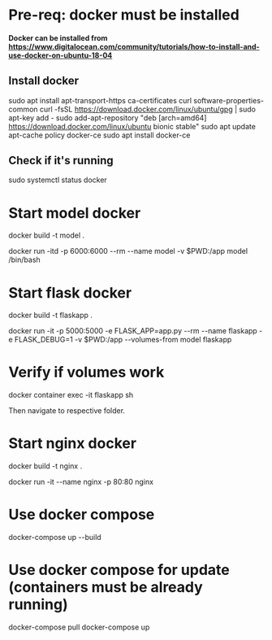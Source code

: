 # Pre-req: docker must be installed
#### Docker can be installed from https://www.digitalocean.com/community/tutorials/how-to-install-and-use-docker-on-ubuntu-18-04

## Install docker
sudo apt install apt-transport-https ca-certificates curl software-properties-common
curl -fsSL https://download.docker.com/linux/ubuntu/gpg | sudo apt-key add -
sudo add-apt-repository "deb [arch=amd64] https://download.docker.com/linux/ubuntu bionic stable"
sudo apt update
apt-cache policy docker-ce
sudo apt install docker-ce

## Check if it's running
sudo systemctl status docker

# Start model docker
docker build -t model .

docker run -itd -p 6000:6000 --rm --name model -v $PWD:/app model /bin/bash

# Start flask docker
docker build -t flaskapp .

docker run -it -p 5000:5000 -e FLASK_APP=app.py --rm --name flaskapp -e FLASK_DEBUG=1 -v $PWD:/app --volumes-from model flaskapp

# Verify if volumes work
docker container exec -it flaskapp sh

Then navigate to respective folder.

# Start nginx docker
docker build -t nginx .

docker run -it --name nginx -p 80:80 nginx

# Use docker compose
docker-compose up --build

# Use docker compose for update (containers must be already running)
docker-compose pull
docker-compose up
